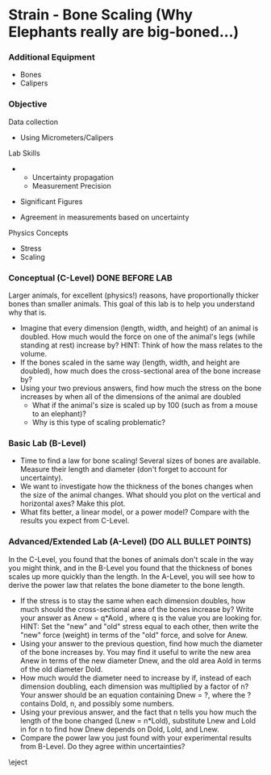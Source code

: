 # Strain - Bone Scaling (Why Elephants really are big-boned...)

### Additional Equipment

- Bones
- Calipers

### Objective

Data collection

- Using Micrometers/Calipers

Lab Skills

- 
  - Uncertainty propagation
  - Measurement Precision

- Significant Figures
- Agreement in measurements based on uncertainty

Physics Concepts

- Stress
- Scaling

### Conceptual (C-Level) DONE BEFORE LAB

Larger animals, for excellent (physics!) reasons, have proportionally thicker bones than smaller animals. This goal of this lab is to help you understand why that is.

- Imagine that every dimension (length, width, and height) of an animal is doubled. How much would the force on one of the animal's legs (while standing at rest) increase by? HINT: Think of how the mass relates to the volume.
- If the bones scaled in the same way (length, width, and height are doubled), how much does the cross-sectional area of the bone increase by?
- Using your two previous answers, find how much the stress on the bone increases by when all of the dimensions of the animal are doubled
  - What if the animal's size is scaled up by 100 (such as from a mouse to an elephant)?
  - Why is this type of scaling problematic?

### Basic Lab (B-Level)

- Time to find a law for bone scaling! Several sizes of bones are available. Measure their length and diameter (don't forget to account for uncertainty).
- We want to investigate how the thickness of the bones changes when the size of the animal changes. What should you plot on the vertical and horizontal axes? Make this plot.
- What fits better, a linear model, or a power model? Compare with the results you expect from C-Level.

### Advanced/Extended Lab (A-Level) (DO ALL BULLET POINTS)

In the C-Level, you found that the bones of animals don't scale in the way you might think, and in the B-Level you found that the thickness of bones scales up more quickly than the length. In the A-Level, you will see how to derive the power law that relates the bone diameter to the bone length.

- If the stress is to stay the same when each dimension doubles, how much should the cross-sectional area of the bones increase by? Write your answer as Anew = q\*Aold , where q is the value you are looking for. HINT: Set the "new" and "old" stress equal to each other, then write the "new" force (weight) in terms of the "old" force, and solve for Anew.
- Using your answer to the previous question, find how much the diameter of the bone increases by. You may find it useful to write the new area Anew in terms of the new diameter Dnew, and the old area Aold in terms of the old diameter Dold.
- How much would the diameter need to increase by if, instead of each dimension doubling, each dimension was multiplied by a factor of n? Your answer should be an equation containing Dnew = ?, where the ? contains Dold, n, and possibly some numbers.
- Using your previous answer, and the fact that n tells you how much the length of the bone changed (Lnew = n\*Lold), substitute Lnew and Lold in for n to find how Dnew depends on Dold, Lold, and Lnew.
- Compare the power law you just found with your experimental results from B-Level. Do they agree within uncertainties?



\eject

